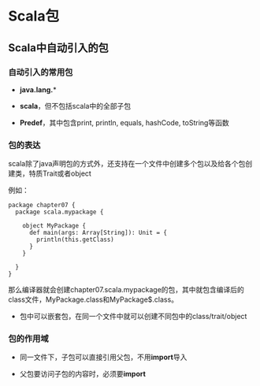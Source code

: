 # Scala包

## Scala中自动引入的包

### 自动引入的常用包

- **java.lang.***

- **scala**，但不包括scala中的全部子包
- **Predef**，其中包含print, println, equals, hashCode, toString等函数



### 包的表达

scala除了java声明包的方式外，还支持在一个文件中创建多个包以及给各个包创建类，特质Trait或者object

例如：

```
package chapter07 {
  package scala.mypackage {

    object MyPackage {
      def main(args: Array[String]): Unit = {
        println(this.getClass)
      }
    }

  }
}
```

那么编译器就会创建chapter07.scala.mypackage的包，其中就包含编译后的class文件，MyPackage.class和MyPackage$.class。

- 包中可以嵌套包，在同一个文件中就可以创建不同包中的class/trait/object 

### 包的作用域

- 同一文件下，子包可以直接引用父包，不用**import**导入

- 父包要访问子包的内容时，必须要**import**

